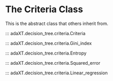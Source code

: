 # The Criteria Class
This is the abstract class that others inherit from.

::: adaXT.decision_tree.criteria.Criteria

::: adaXT.decision_tree.criteria.Gini_index

::: adaXT.decision_tree.criteria.Entropy

::: adaXT.decision_tree.criteria.Squared_error

::: adaXT.decision_tree.criteria.Linear_regression

